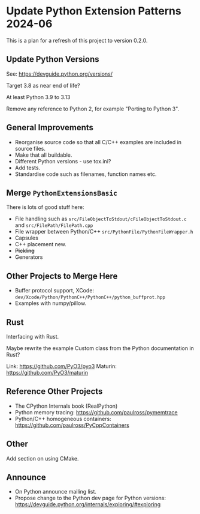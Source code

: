 # Update Python Extension Patterns 2024-06

This is a plan for a refresh of this project to version 0.2.0.

## Update Python Versions

See: https://devguide.python.org/versions/

Target 3.8 as near end of life?

At least Python 3.9 to 3.13

Remove any reference to Python 2, for example "Porting to Python 3".

## General Improvements

- Reorganise source code so that all C/C++ examples are included in source files.
- Make that all buildable.
- Different Python versions - use tox.ini?
- Add tests.
- Standardise code such as filenames, function names etc.

## Merge `PythonExtensionsBasic`

There is lots of good stuff here:

- File handling such as `src/FileObjectToStdout/cFileObjectToStdout.c` and `src/FilePath/FilePath.cpp`
- File wrapper between Python/C++ `src/PythonFile/PythonFileWrapper.h`
- Capsules
- C++ placement new.
- ~~Pickling~~
- Generators

## Other Projects to Merge Here

- Buffer protocol support, XCode: `dev/Xcode/Python/PythonC++/PythonC++/python_buffprot.hpp`
- Examples with numpy/pillow.

## Rust

Interfacing with Rust.

Maybe rewrite the example Custom class from the Python documentation in Rust?

Link: https://github.com/PyO3/pyo3
Maturin: https://github.com/PyO3/maturin


## Reference Other Projects

- The CPython Internals book (RealPython)
- Python memory tracing: https://github.com/paulross/pymemtrace
- Python/C++ homogeneous containers: https://github.com/paulross/PyCppContainers


## Other

Add section on using CMake.

## Announce

- On Python announce mailing list.
- Propose change to the Python dev page for Python versions: https://devguide.python.org/internals/exploring/#exploring


